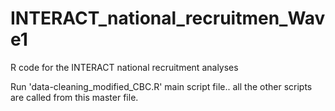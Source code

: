 # INTERACT_national_recruitmen_Wave1
R code for the INTERACT national recruitment analyses


Run  'data-cleaning_modified_CBC.R' main script file.. all the other scripts are called from this master file.
